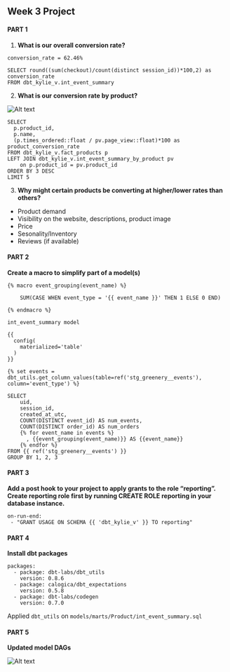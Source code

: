 ## Week 3 Project

#### PART 1

1. **What is our overall conversion rate?**

`conversion_rate = 62.46%`

```
SELECT round((sum(checkout)/count(distinct session_id))*100,2) as conversion_rate
FROM dbt_kylie_v.int_event_summary
```

2. **What is our conversion rate by product?**

![Alt text](/image/week3_q2.png)

```
SELECT
  p.product_id,
  p.name,
  (p.times_ordered::float / pv.page_view::float)*100 as product_conversion_rate
FROM dbt_kylie_v.fact_products p
LEFT JOIN dbt_kylie_v.int_event_summary_by_product pv
    on p.product_id = pv.product_id
ORDER BY 3 DESC
LIMIT 5
```

3. **Why might certain products be converting at higher/lower rates than others?**
- Product demand
- Visibility on the website, descriptions, product image
- Price
- Sesonality/Inventory
- Reviews (if available)

#### PART 2

**Create a macro to simplify part of a model(s)**

```
{% macro event_grouping(event_name) %}

    SUM(CASE WHEN event_type = '{{ event_name }}' THEN 1 ELSE 0 END)

{% endmacro %}
```

`int_event_summary model`

```
{{
  config(
    materialized='table'
  )
}}

{% set events = dbt_utils.get_column_values(table=ref('stg_greenery__events'), column='event_type') %}

SELECT
    uid,
    session_id,
    created_at_utc,
    COUNT(DISTINCT event_id) AS num_events,
    COUNT(DISTINCT order_id) AS num_orders
    {% for event_name in events %}
      , {{event_grouping(event_name)}} AS {{event_name}}
    {% endfor %}
FROM {{ ref('stg_greenery__events') }}
GROUP BY 1, 2, 3
```

#### PART 3

**Add a post hook to your project to apply grants to the role “reporting”. Create reporting role first by running CREATE ROLE reporting in your database instance.**

```
on-run-end:
 - "GRANT USAGE ON SCHEMA {{ 'dbt_kylie_v' }} TO reporting"

```

#### PART 4

**Install dbt packages**

```
packages:
  - package: dbt-labs/dbt_utils
    version: 0.8.6
  - package: calogica/dbt_expectations
    version: 0.5.8
  - package: dbt-labs/codegen
    version: 0.7.0

```

Applied `dbt_utils` on `models/marts/Product/int_event_summary.sql`

#### PART 5
**Updated model DAGs**

![Alt text](/image/dbt-dag-graph.png)



